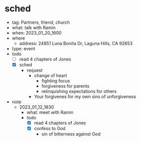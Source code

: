 # sched
- tag: Partners, friend, church
- what: talk with Ramin
- when: 2023_01_20_1600
- where
  - address: 24851 Luna Bonita Dr, Laguna Hills, CA 92653
- type: event
- todo
  - [ ] read 4 chapters of Jones
  - [x] sched
    - request
      - change of heart
        - fighting focus
        - forgiveness for parents
        - relinquishing expectations for others
      - Your forgivenes for my own sins of unforgiveness
- note
  - 2023_01_12_1830
    - what: meet with Ramin
    - todo
      - [x] read 4 chapters of Jones
      - [x] confess to God
        - sin of bitterness against God
